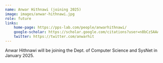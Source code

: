 ```yaml
---
name: Anwar Hithnawi (joining 2025)
image: images/anwar-hithnawi.jpg
role: future
links:
    home-page: https://pps-lab.com/people/anwarhithnawi/
    google-scholar: https://scholar.google.com/citations?user=n8bCzSAAAAAJ&hl=en&oi=ao
    twitter: https://twitter.com/anwarhit 
---
```


Anwar Hithnawi will be joining the Dept. of Computer Science and SysNet in January 2025.

